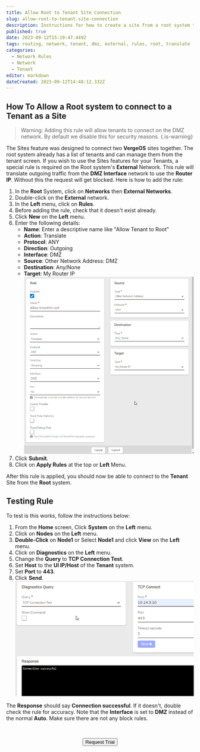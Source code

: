 ```yaml
---
title: Allow Root to Tenant Site Connection
slug: allow-root-to-tenant-site-connection
description: Instructions for how to create a site from a root system to a tenant
published: true
date: 2023-09-12T15:19:47.449Z
tags: routing, network, tenant, dmz, external, rules, root, translate
categories:
  - Network Rules
  - Network
  - Tenant
editor: markdown
dateCreated: 2023-09-12T14:48:12.332Z
---
```


## How To Allow a Root system to connect to a Tenant as a Site

> Warning: Adding this rule will allow tenants to connect on the DMZ network. By default we disable this for security reasons. 
{.is-warning}

The Sites feature was designed to connect two **VergeOS** sites together. The root system already has a list of tenants and can manage them from the tenant screen. If you wish to use the Sites features for your Tenants, a special rule is required on the Root system's **External** Network. This rule will translate outgoing traffic from the **DMZ Interface** network to use the **Router IP**. Without this the request will get blocked. Here is how to add the rule:

1. In the **Root** System, click on **Networks** then **External Networks**. 
1. Double-click on the **External** network.
1. In the **Left** menu, click on **Rules**.
1. Before adding the rule, check that it doesn't exist already.
1. Click **New** on the **Left** menu.
1. Enter the following details:
	- **Name**: Enter a descriptive name like "Allow Tenant to Root"
	- **Action**: Translate
	- **Protocol**: ANY
	- **Direction**: Outgoing
	- **Interface**: DMZ
	- **Source**: Other Network Address: DMZ
	- **Destination**: Any/None
	- **Target**: My Router IP
![2023-09-12_10_28_52-training___edit_rule__allow_tenant_to_root.png](/public/2023-09-12_10_28_52-training___edit_rule__allow_tenant_to_root.png)
1. Click **Submit**.
1. Click on **Apply Rules** at the top or **Left** Menu.

After this rule is applied, you should now be able to connect to the **Tenant** Site from the **Root** system. 

## Testing Rule

To test is this works, follow the instructions below:
1. From the **Home** screen, Click **System** on the **Left** menu.
1. Click on **Nodes** on the **Left** menu.
1. **Double-Click** on **Node1** or Select **Node1** and click **View** on the **Left** menu.
1. Click on **Diagnostics** on the **Left** menu.
1. Change the **Query** to **TCP Connection Test**.
1. Set **Host** to the **UI IP/Host** of the **Tenant** system.
1. Set **Port** to **443**.
1. Click **Send**.
![2023-09-12_11_12_21-training___diagnostics.png](/public/2023-09-12_11_12_21-training___diagnostics.png)

The **Response** should say **Connection successful**. If it doesn't, double check the rule for accuracy. Note that the **Interface** is set to **DMZ** instead of the normal **Auto**. Make sure there are not any block rules.

<br>
<div style="text-align: center">
  
<a href="https://www.verge.io/test-drive" target="_blank"><button class="button-orange">Request Trial</button></a>
</div>